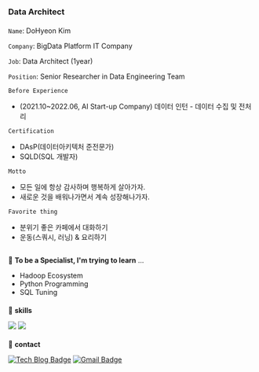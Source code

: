 <!--![header](https://capsule-render.vercel.app/api?type=waving&color=F9DC3E&height=250&section=header&text=Dohyeon's%20Space&desc=🌈%20Welcome%20to%20Visit%20🌈&descSize=25&descAlignY=50&fontSize=50&fontAlignY=30&fontColor=666666&animation=fadeIn)-->

### Data Architect

#### 
`Name`: DoHyeon Kim

`Company`: BigData Platform IT Company

`Job`: Data Architect (1year)

`Position`: Senior Researcher in Data Engineering Team


`Before Experience`
* (2021.10~2022.06, AI Start-up Company) 데이터 인턴 - 데이터 수집 및 전처리

`Certification`
* DAsP(데이터아키텍처 준전문가)
* SQLD(SQL 개발자)

`Motto`
* 모든 일에 항상 감사하며 행복하게 살아가자.
* 새로운 것을 배워나가면서 계속 성장해나가자.

`Favorite thing`
* 분위기 좋은 카페에서 대화하기
* 운동(스쿼시, 러닝) & 요리하기

##
🎯 **To be a Specialist, I'm trying to learn** ...
* Hadoop Ecosystem
* Python Programming
* SQL Tuning

####
💎  **skills** 

<img src="https://img.shields.io/badge/Python-FF5A5F?style=flat-square&logo=Python&logoColor=white"/></a> 
<img src="https://img.shields.io/badge/MySQL-4479A1?style=flat-square&logo=MySql&logoColor=white"/></a>

####
💎  **contact**

[![Tech Blog Badge](http://img.shields.io/badge/-Tech%20blog-black?style=flat-square&logo=github&link=https://developers-haven.tistory.com/)](https://developers-haven.tistory.com/)
[![Gmail Badge](https://img.shields.io/badge/Gmail-d14836?style=flat-square&logo=Gmail&logoColor=white&link=mailto:veronica.kdh@gmail.com)](mailto:veronica.kdh@gmail.com)
 

<br>

 
